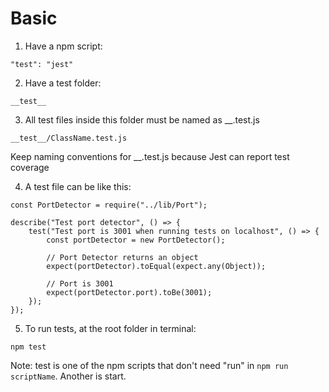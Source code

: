 # Basic
1. Have a npm script:
```
"test": "jest"
```

2. Have a test folder:
```
__test__
```
3. All test files inside this folder must be named as __.test.js
```
__test__/ClassName.test.js
```

Keep naming conventions for __.test.js because Jest can report test coverage

4. A test file can be like this:
```
const PortDetector = require("../lib/Port");

describe("Test port detector", () => {
    test("Test port is 3001 when running tests on localhost", () => {
        const portDetector = new PortDetector();

        // Port Detector returns an object
        expect(portDetector).toEqual(expect.any(Object));

        // Port is 3001
        expect(portDetector.port).toBe(3001);
    });
});
```

5. To run tests, at the root folder in terminal:
```
npm test
```

Note: test is one of the npm scripts that don't need "run" in `npm run scriptName`. Another is start.